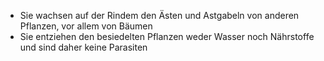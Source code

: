 - Sie wachsen auf der Rindem den Ästen und Astgabeln von anderen Pflanzen, vor allem von Bäumen
- Sie entziehen den besiedelten Pflanzen weder Wasser noch Nährstoffe und sind daher keine Parasiten